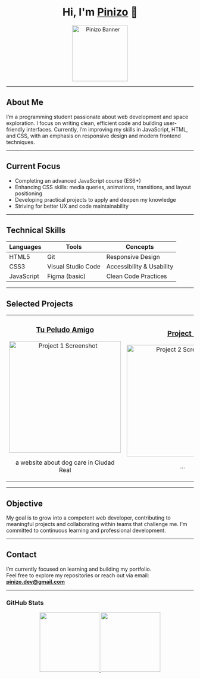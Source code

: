 <div align="center">
  <h1>Hi, I'm <a href="https://github.com/Pinizo16">Pinizo</a> 👋</h1>
  <img src="https://yt3.googleusercontent.com/ohlcUNGxpfzVPJvDkFbJ41MKv8BO5ZsoXBpO2XP3HThC7ZlMr1MeR1QOHsWSYDkQHo8SYp4jeg=w1707-fcrop64=1,00005a57ffffa5a8-k-c0xffffffff-no-nd-rj" alt="Pinizo Banner" width="150" />
</div>

---

## About Me

I’m a programming student passionate about web development and space exploration. I focus on writing clean, efficient code and building user-friendly interfaces. Currently, I’m improving my skills in JavaScript, HTML, and CSS, with an emphasis on responsive design and modern frontend techniques.

---

## Current Focus

- Completing an advanced JavaScript course (ES6+)
- Enhancing CSS skills: media queries, animations, transitions, and layout positioning
- Developing practical projects to apply and deepen my knowledge
- Striving for better UX and code maintainability

---

## Technical Skills

| Languages  | Tools                | Concepts                      |
|------------|----------------------|-------------------------------|
| HTML5      | Git                  | Responsive Design             |
| CSS3       | Visual Studio Code   | Accessibility & Usability     |
| JavaScript | Figma (basic)        | Clean Code Practices          |

---

## Selected Projects

<table>
  <tr>
    <td width="50%" align="center">
      <h3><a href="https://github.com/Pinizo16/tupeludoamigo">Tu Peludo Amigo</a></h3>
      <a href="https://github.com/Pinizo/project1">
        <img src="https://imgur.com/a/wkiBZh4" alt="Project 1 Screenshot" width="300" />
      </a>
      <p>a website about dog care in Ciudad Real</p>
    </td>
    <td width="50%" align="center">
      <h3><a href="https://github.com/Pinizo/project2">Project 2</a></h3>
      <a href="https://github.com/Pinizo/project2">
        <img src="https://i.imgur.com/example2.png" alt="Project 2 Screenshot" width="300" />
      </a>
      <p>...</p>
    </td>
  </tr>
</table>

---

## Objective

My goal is to grow into a competent web developer, contributing to meaningful projects and collaborating within teams that challenge me. I’m committed to continuous learning and professional development.

---

## Contact

I’m currently focused on learning and building my portfolio.  
Feel free to explore my repositories or reach out via email: **[pinizo.dev@gmail.com](mailto:pinizo.dev@gmail.com)**

---

### GitHub Stats

<p align="center">
  <a href="https://github.com/Pinizo">
    <img height="160em" src="https://github-readme-stats.vercel.app/api?username=Pinizo&show_icons=true&theme=default&count_private=true" />
    <img height="160em" src="https://github-readme-stats.vercel.app/api/top-langs/?username=Pinizo&layout=compact&langs_count=6&theme=default" />
  </a>
</p>

